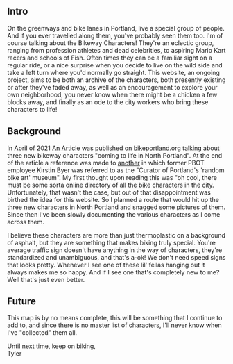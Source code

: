 
## Intro

On the greenways and bike lanes in Portland, live a special group of people. And if you ever travelled along them, you've probably seen them too. I'm of course talking about the Bikeway Characters! They're an eclectic group, ranging from profession athletes and dead celebrities, to aspiring Mario Kart racers and schools of Fish. Often times they can be a familiar sight on a regular ride, or a nice surprise when you decide to live on the wild side and take a left turn where you'd normally go straight. This website, an ongoing project, aims to be both an archive of the characters, both presently existing or after they've faded away, as well as an encouragement to explore your own neighborhood, you never know when there might be a chicken a few blocks away, and finally as an ode to the city workers who bring these characters to life!

## Background

In April of 2021 [An Article](https://bikeportland.org/2021/04/23/three-new-bikeway-characters-come-to-life-in-north-portland-330336) was published on [bikeportland.org](www.bikeportland.org) talking about three new bikeway characters "coming to life in North Portland". At the end of the article a reference was made to [another](https://bikeportland.org/2021/02/26/curator-of-portlands-random-bike-art-museum-retires-from-pbot-today-327131) in which former PBOT employee Kirstin Byer was referred to as the "Curator of Portland's 'random bike art' museum". My first thought upon reading this was "oh cool, there must be some sorta online directory of all the bike characters in the city. Unfortunately, that wasn't the case, but out of that disappointment was birthed the idea for this website. So I planned a route that would hit up the three new characters in North Portland and snagged some pictures of them. Since then I've been slowly documenting the various characters as I come across them.

I believe these characters are more than just thermoplastic on a background of asphalt, but they are something that makes biking truly special. You're average traffic sign doesn't have anything in the way of characters, they're standardized and unambiguous, and that's a-ok! We don't need speed signs that looks pretty. Whenever I see one of these lil' fellas hanging out it always makes me so happy. And if I see one that's completely new to me? Well that's just even better.

## Future

This map is by no means complete, this will be something that I continue to add to, and since there is no master list of characters, I'll never know when I've "collected" them all.

Until next time, keep on biking,  
Tyler
